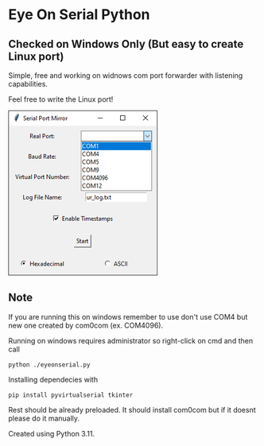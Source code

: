 # Eye On Serial Python
## Checked on Windows Only (But easy to create Linux port)
Simple, free and working on widnows com port forwarder with listening capabilities.

Feel free to write the Linux port!

![App interface](screen.png "App interface")

## Note 
If you are running this on windows remember to use don't use COM4 but new one created by com0com (ex. COM4096).

Running on windows requires administrator so right-click on cmd and then call
```
python ./eyeonserial.py
```

Installing dependecies with

```
pip install pyvirtualserial tkinter 
```
Rest should be already preloaded. It should install com0com but if it doesnt please do it manually.

Created using Python 3.11.
